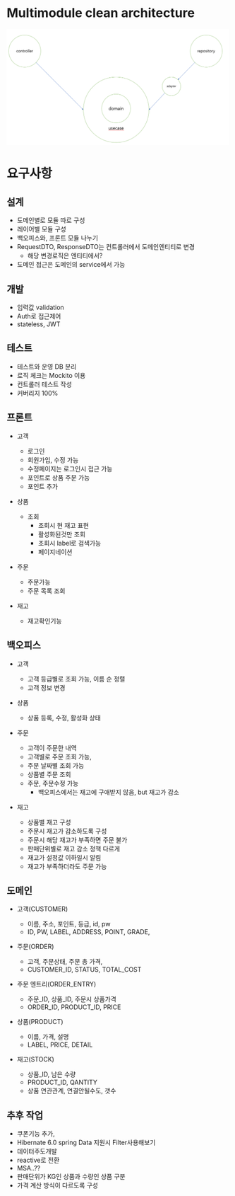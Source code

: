 # Multimodule clean architecture

![architecture](./arch.PNG)

# 요구사항

## 설계

- 도메인별로 모듈 따로 구성
- 레이어별 모듈 구성
- 백오피스와, 프론트 모듈 나누기
- RequestDTO, ResponseDTO는 컨트롤러에서 도메인엔티티로 변경
    - 해당 변경로직은 엔티티에서?
- 도메인 접근은 도메인의 service에서 가능

## 개발

- 입력값 validation
- Auth로 접근제어
- stateless, JWT

## 테스트

- 테스트와 운영 DB 분리
- 로직 체크는 Mockito 이용
- 컨트롤러 테스트 작성
- 커버리지 100%

## 프론트

- 고객
    - 로그인
    - 회원가입, 수정 가능
    - 수정페이지는 로그인시 접근 가능
    - 포인트로 상품 주문 가능
    - 포인트 추가


- 상품
    - 조회
        - 조회시 현 재고 표현
        - 활성화된것만 조회
        - 조회시 label로 검색가능
        - 페이지네이션


- 주문
    - 주문가능
    - 주문 목록 조회


- 재고
    - 재고확인기능

## 백오피스

- 고객
    - 고객 등급별로 조회 가능, 이름 순 정렬
    - 고객 정보 변경


- 상품
    - 상품 등록, 수정, 활성화 상태


- 주문
    - 고객이 주문한 내역
    - 고객별로 주문 조회 가능,
    - 주문 날짜별 조회 가능
    - 상품별 주문 조회
    - 주문, 주문수정 가능
        - 백오피스에서는 재고에 구애받지 않음, but 재고가 감소


- 재고
    - 상품별 재고 구성
    - 주문시 재고가 감소하도록 구성
    - 주문시 해당 재고가 부족하면 주문 불가
    - 판매단위별로 재고 감소 정책 다르게
    - 재고가 설정값 이하일시 알림
    - 재고가 부족하더라도 주문 가능

## 도메인

- 고객(CUSTOMER)
    - 이름, 주소, 포인트, 등급, id, pw
    - ID, PW, LABEL, ADDRESS, POINT, GRADE,

- 주문(ORDER)
    - 고객, 주문상태, 주문 총 가격,
    - CUSTOMER_ID, STATUS, TOTAL_COST

- 주문 엔트리(ORDER_ENTRY)
    - 주문_ID, 상품_ID, 주문시 상품가격
    - ORDER_ID, PRODUCT_ID, PRICE

- 상품(PRODUCT)
    - 이름, 가격, 설명
    - LABEL, PRICE, DETAIL

- 재고(STOCK)
    - 상품_ID, 남은 수량
    - PRODUCT_ID, QANTITY
    - 상품 연관관계, 연결안될수도, 갯수

## 추후 작업

- 쿠폰기능 추가,
- Hibernate 6.0 spring Data 지원시 Filter사용해보기
- 데이터주도개발
- reactive로 전환
- MSA..??
- 판매단위가 KG인 상품과 수량인 상품 구분
- 가격 계산 방식이 다르도록 구성